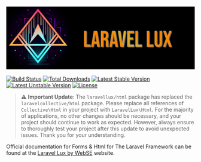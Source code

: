 ![LaravelLux HTML](laravellux-banner.png)

[![Build Status](https://travis-ci.org/LaravelLux/html.svg)](https://travis-ci.org/LaravelLux/html)
[![Total Downloads](https://poser.pugx.org/LaravelLux/html/downloads)](https://packagist.org/packages/LaravelLux/html)
[![Latest Stable Version](https://poser.pugx.org/LaravelLux/html/v/stable.svg)](https://packagist.org/packages/LaravelLux/html)
[![Latest Unstable Version](https://poser.pugx.org/LaravelLux/html/v/unstable.svg)](https://packagist.org/packages/LaravelLux/html)
[![License](https://poser.pugx.org/LaravelLux/html/license.svg)](https://packagist.org/packages/LaravelLux/html)

> :warning: **Important Update**: The `laravellux/html` package has replaced the `laravelcollective/html` package. Please replace all references of `Collective\Html` in your project with `LaravelLux\Html`. For the majority of applications, no other changes should be necessary, and your project should continue to work as expected. However, always ensure to thoroughly test your project after this update to avoid unexpected issues. Thank you for your understanding.

Official documentation for Forms & Html for The Laravel Framework can be found at the [Laravel Lux by WebSE](https://website.com.se/) website.
